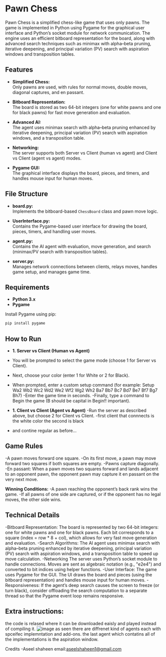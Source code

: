 # Pawn Chess

Pawn Chess is a simplified chess-like game that uses only pawns. The game is implemented in Python using Pygame for the graphical user interface and Python’s socket module for network communication. The engine uses an efficient bitboard representation for the board, along with advanced search techniques such as minimax with alpha–beta pruning, iterative deepening, and principal variation (PV) search with aspiration windows and transposition tables.

## Features

- **Simplified Chess:**  
  Only pawns are used, with rules for normal moves, double moves, diagonal captures, and en passant.

- **Bitboard Representation:**  
  The board is stored as two 64-bit integers (one for white pawns and one for black pawns) for fast move generation and evaluation.

- **Advanced AI:**  
  The agent uses minimax search with alpha–beta pruning enhanced by iterative deepening, principal variation (PV) search with aspiration windows, and a transposition table.

- **Networking:**  
  The server supports both Server vs Client (human vs agent) and Client vs Client (agent vs agent) modes.

- **Pygame GUI:**  
  The graphical interface displays the board, pieces, and timers, and handles mouse input for human moves.

## File Structure

- **board.py:**  
  Implements the bitboard-based `ChessBoard` class and pawn move logic.

- **UserInterface.py:**  
  Contains the Pygame-based user interface for drawing the board, pieces, timers, and handling user moves.

- **agent.py:**  
  Contains the AI agent with evaluation, move generation, and search (minimax/PV search with transposition tables).

- **server.py:**  
  Manages network connections between clients, relays moves, handles game setup, and manages game time.

## Requirements

- **Python 3.x**
- **Pygame**

Install Pygame using pip:

```bash
pip install pygame
```
## How to Run
- **1. Server vs Client (Human vs Agent)**
- You will be prompted to select the game mode (choose 1 for Server vs Client).
- Next, choose your color (enter 1 for White or 2 for Black).
- When prompted, enter a custom setup command (for example:
 Setup Wa2 Wb2 Wc2 Wd2 We2 Wf2 Wg2 Wh2 Ba7 Bb7 Bc7 Bd7 Be7 Bf7 Bg7 Bh7)
-Enter the game time in seconds.
-Finally, type a command to Begin the game (B should be capital in Begin!! important).

- **1. Client vs Client (Agent vs Agent)**
-Run the server as described above, but choose 2 for Client vs Client.
-first client that connnects is the white color the second is black
- and contine regular as before...


## Game Rules
-A pawn moves forward one square.
-On its first move, a pawn may move forward two squares if both squares are empty.
-Pawns capture diagonally.
-En passant: When a pawn moves two squares forward and lands adjacent to an opponent pawn, the opponent pawn may capture it en passant on the very next move.

**Winning Conditions:**
-A pawn reaching the opponent’s back rank wins the game.
-If all pawns of one side are captured, or if the opponent has no legal moves, the other side wins.


## Technical Details
-Bitboard Representation:
The board is represented by two 64-bit integers: one for white pawns and one for black pawns. Each bit corresponds to a square (index = row * 8 + col), which allows for very fast move generation and evaluation.
-Search Algorithms:
The AI agent uses minimax search with alpha–beta pruning enhanced by iterative deepening, principal variation (PV) search with aspiration windows, and a transposition table to speed up move calculation.
-Networking
The server uses Python’s socket module to handle connections. Moves are sent as algebraic notation (e.g., "e2e4") and converted to bit indices using helper functions.
-User Interface:
The game uses Pygame for the GUI. The UI draws the board and pieces (using the bitboard representation) and handles mouse input for human moves.
-Responsiveness:
If the agent’s deep search causes the screen to freeze (or turn black), consider offloading the search computation to a separate thread so that the Pygame event loop remains responsive.


## Extra instructions:
the code is relased where it can be downloaded eaisly and played instead of compiling it.
![image](https://github.com/user-attachments/assets/ad57e7fd-7740-4ba5-b2fb-953c11453653)
 as seen there are diffrenet kind of agents each with spceifec implemntation and add-ons. 
the last agent which contatins all of the implementations is the aspiration window.




Credits -Aseel shaheen
email:aseelshaheen1@gmail.com










